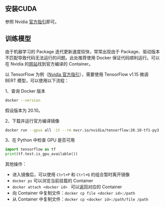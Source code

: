 ## 安装CUDA

参照 Nvidia [官方指引](https://docs.nvidia.com/cuda/cuda-installation-guide-linux/index.html#ubuntu)即可。

## 训练模型

由于机器学习的 Package 迭代更新速度较快，常常出现由于 Package、驱动版本不匹配导致代码无法运行的问题。此处推荐使用 Docker 保证代码顺利运行。可以在 Nvidia 的[网站](https://catalog.ngc.nvidia.com/containers)找到官方编译的 Container。

以 TensorFlow 为例（[Nvidia 官方指引](https://catalog.ngc.nvidia.com/orgs/nvidia/containers/tensorflow)），需要使用 TensorFlow v1.15 微调 BERT 模型，可以使用以下流程：

1、查询 Docker 版本

```bash
docker --version
```

假设版本为 20.10。

2、下载并运行官方编译镜像

```bash
docker run --gpus all -it --rm nvcr.io/nvidia/tensorflow:20.10-tf1-py3
```

3、在 Python 中检查 GPU 是否可用

```python
import tensorflow as tf
print(tf.test.is_gpu_available())
```

其他操作：

- 进入镜像后，可以使用 `Ctrl+P` 和 `Ctrl+Q` 的组合暂时离开镜像
- `docker ps` 可以浏览当前挂载的 Container
- `docker attach <docker id> ` 可以返回对应的 Container
- 向 Container 中复制文件：`docker cp file <docker id>:/path`
- 从 Container 中复制文件：`docker cp <docker id>:/path/file /path`